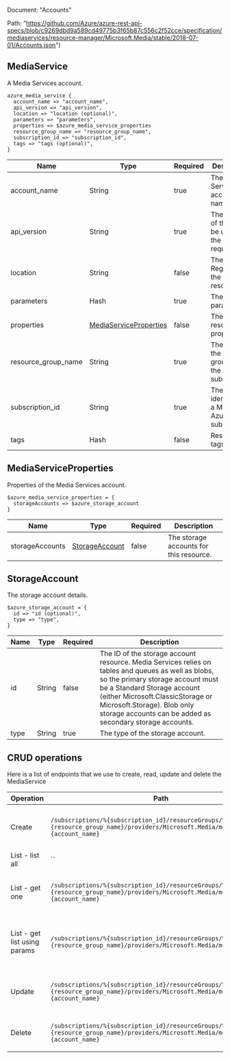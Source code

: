 Document: "Accounts"


Path: "https://github.com/Azure/azure-rest-api-specs/blob/c9269dbd9a589cd49775b3f65b87c556c2f52cce/specification/mediaservices/resource-manager/Microsoft.Media/stable/2018-07-01/Accounts.json")

## MediaService

A Media Services account.

```puppet
azure_media_service {
  account_name => "account_name",
  api_version => "api_version",
  location => "location (optional)",
  parameters => "parameters",
  properties => $azure_media_service_properties
  resource_group_name => "resource_group_name",
  subscription_id => "subscription_id",
  tags => "tags (optional)",
}
```

| Name        | Type           | Required       | Description       |
| ------------- | ------------- | ------------- | ------------- |
|account_name | String | true | The Media Services account name. |
|api_version | String | true | The Version of the API to be used with the client request. |
|location | String | false | The Azure Region of the resource. |
|parameters | Hash | true | The request parameters |
|properties | [MediaServiceProperties](#mediaserviceproperties) | false | The resource properties. |
|resource_group_name | String | true | The name of the resource group within the Azure subscription. |
|subscription_id | String | true | The unique identifier for a Microsoft Azure subscription. |
|tags | Hash | false | Resource tags. |
        
## MediaServiceProperties

Properties of the Media Services account.

```puppet
$azure_media_service_properties = {
  storageAccounts => $azure_storage_account
}
```

| Name        | Type           | Required       | Description       |
| ------------- | ------------- | ------------- | ------------- |
|storageAccounts | [StorageAccount](#storageaccount) | false | The storage accounts for this resource. |
        
## StorageAccount

The storage account details.

```puppet
$azure_storage_account = {
  id => "id (optional)",
  type => "type",
}
```

| Name        | Type           | Required       | Description       |
| ------------- | ------------- | ------------- | ------------- |
|id | String | false | The ID of the storage account resource. Media Services relies on tables and queues as well as blobs, so the primary storage account must be a Standard Storage account (either Microsoft.ClassicStorage or Microsoft.Storage). Blob only storage accounts can be added as secondary storage accounts. |
|type | String | true | The type of the storage account. |



## CRUD operations

Here is a list of endpoints that we use to create, read, update and delete the MediaService

| Operation | Path | Verb | Description | OperationID |
| ------------- | ------------- | ------------- | ------------- | ------------- |
|Create|`/subscriptions/%{subscription_id}/resourceGroups/%{resource_group_name}/providers/Microsoft.Media/mediaservices/%{account_name}`|Put|Creates or updates a Media Services account|Mediaservices_CreateOrUpdate|
|List - list all|``||||
|List - get one|`/subscriptions/%{subscription_id}/resourceGroups/%{resource_group_name}/providers/Microsoft.Media/mediaservices/%{account_name}`|Get|Get the details of a Media Services account|Mediaservices_Get|
|List - get list using params|`/subscriptions/%{subscription_id}/resourceGroups/%{resource_group_name}/providers/Microsoft.Media/mediaservices`|Get|List Media Services accounts in the resource group|Mediaservices_List|
|Update|`/subscriptions/%{subscription_id}/resourceGroups/%{resource_group_name}/providers/Microsoft.Media/mediaservices/%{account_name}`|Put|Creates or updates a Media Services account|Mediaservices_CreateOrUpdate|
|Delete|`/subscriptions/%{subscription_id}/resourceGroups/%{resource_group_name}/providers/Microsoft.Media/mediaservices/%{account_name}`|Delete|Deletes a Media Services account|Mediaservices_Delete|
